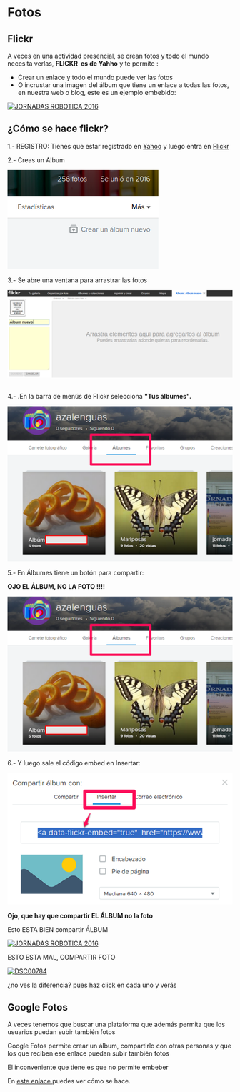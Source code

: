 # Fotos

## **Flickr**

A veces en una actividad presencial, se crean fotos y todo el mundo necesita verlas, **FLICKR  es de Yahho** y te permite :

- Crear un enlace y todo el mundo puede ver las fotos
- O incrustar una imagen del álbum que tiene un enlace a todas las fotos, en nuestra web o blog, este es un ejemplo embebido:

<a data-flickr-embed="true" data-footer="true"  href="https://www.flickr.com/photos/138553622@N02/albums/72157664586263612" title="JORNADAS ROBOTICA 2016"><img src="https://farm2.staticflickr.com/1461/25039648516_327670c82c_z.jpg" width="640" height="480" alt="JORNADAS ROBOTICA 2016"></a><script async src="//embedr.flickr.com/assets/client-code.js" charset="utf-8"></script>

## ¿Cómo se hace flickr?

1.- REGISTRO: Tienes que estar registrado en [Yahoo](https://es.yahoo.com/) y luego entra en [Flickr](http://aularagon.catedu.es/materialesaularagon2013/blogs/M2_contenido/flickr.com)

2.- Creas un Album


![](img/Screenshot1.png)

3.- Se abre una ventana para arrastrar las fotos


![](img/Screenshot2.png)

## 

4.- .En la barra de menús de Flickr selecciona **"Tus álbumes".**


![](img/flickr1.png)



5.- En Álbumes tiene un botón para compartir:

**OJO EL ÁLBUM, NO LA FOTO !!!!**


![](img/flickr1.png)

6.- Y luego sale el código embed en Insertar:

![](img/flickr-2.png)

**Ojo, que hay que compartir EL ÁLBUM no la foto**

Esto ESTA BIEN compartir ÁLBUM

<a data-flickr-embed="true" data-footer="true"  href="https://www.flickr.com/photos/138553622@N02/albums/72157664586263612" title="JORNADAS ROBOTICA 2016"><img src="https://farm2.staticflickr.com/1461/25039648516_327670c82c_z.jpg" width="640" height="480" alt="JORNADAS ROBOTICA 2016"></a><script async src="//embedr.flickr.com/assets/client-code.js" charset="utf-8"></script>

ESTO ESTA MAL, COMPARTIR FOTO

<a data-flickr-embed="true" data-footer="true"  href="https://www.flickr.com/photos/138553622@N02/25039648516/in/album-72157664586263612/" title="DSC00784"><img src="https://farm2.staticflickr.com/1461/25039648516_327670c82c_z.jpg" width="640" height="480" alt="DSC00784"></a><script async src="//embedr.flickr.com/assets/client-code.js" charset="utf-8"></script>

¿no ves la diferencia? pues haz click en cada uno y verás

## Google Fotos

A veces tenemos que buscar una plataforma que además permita que los usuarios puedan subir también fotos

Google Fotos permite crear un álbum, compartirlo con otras personas y que los que reciben ese enlace puedan subir también fotos

El inconveniente que tiene es que no permite embeber

En [este enlace ](http://aularagon.catedu.es/materialesaularagon2013/blogs/M2_contenido/fotos_google.html) puedes ver cómo se hace.
